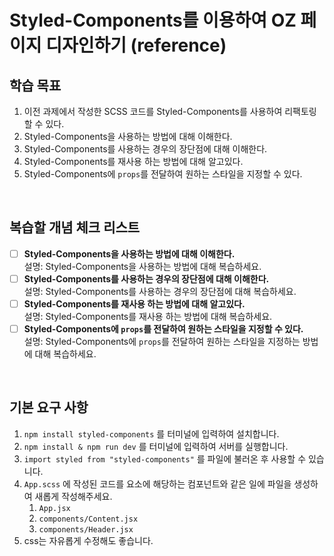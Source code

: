 # Styled-Components를 이용하여 OZ 페이지 디자인하기 (reference)

## 학습 목표

1. 이전 과제에서 작성한 SCSS 코드를 Styled-Components를 사용하여 리팩토링할 수 있다.
2. Styled-Components을 사용하는 방법에 대해 이해한다.
3. Styled-Components를 사용하는 경우의 장단점에 대해 이해한다.
4. Styled-Components를 재사용 하는 방법에 대해 알고있다.
5. Styled-Components에 `props`를 전달하여 원하는 스타일을 지정할 수 있다.

<br/>

## 복습할 개념 체크 리스트

- [ ] **Styled-Components을 사용하는 방법에 대해 이해한다.**
      <br/>설명: Styled-Components을 사용하는 방법에 대해 복습하세요.
- [ ] **Styled-Components를 사용하는 경우의 장단점에 대해 이해한다.**
      <br/>설명: Styled-Components를 사용하는 경우의 장단점에 대해 복습하세요.
- [ ] **Styled-Components를 재사용 하는 방법에 대해 알고있다.**
      <br/>설명: Styled-Components를 재사용 하는 방법에 대해 복습하세요.
- [ ] **Styled-Components에 `props`를 전달하여 원하는 스타일을 지정할 수 있다.**
      <br/>설명: Styled-Components에 `props`를 전달하여 원하는 스타일을 지정하는 방법에 대해 복습하세요.

<br/>

## 기본 요구 사항

1. `npm install styled-components` 를 터미널에 입력하여 설치합니다.
2. `npm install & npm run dev` 를 터미널에 입력하여 서버를 실행합니다.
3. `import styled from "styled-components"` 를 파일에 불러온 후 사용할 수 있습니다.
4. `App.scss` 에 작성된 코드를 요소에 해당하는 컴포넌트와 같은 일에 파일을 생성하여 새롭게 작성해주세요.
   1. `App.jsx`
   2. `components/Content.jsx`
   3. `components/Header.jsx`
5. css는 자유롭게 수정해도 좋습니다.
